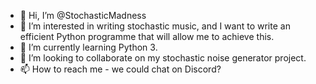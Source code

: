 - 👋 Hi, I’m @StochasticMadness
- 👀 I’m interested in writing stochastic music, and I want to write an efficient Python programme that will allow me to achieve this. 
- 🌱 I’m currently learning Python 3.
- 💞️ I’m looking to collaborate on my stochastic noise generator project.
- 📫 How to reach me - we could chat on Discord? 

<!---
StochasticMadness/StochasticMadness is a ✨ special ✨ repository because its `README.md` (this file) appears on your GitHub profile.
You can click the Preview link to take a look at your changes.
--->
